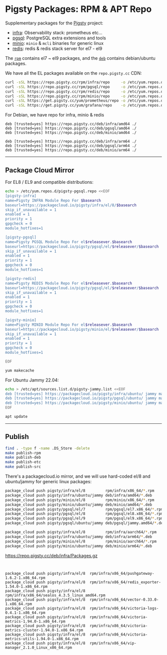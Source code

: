 # Pigsty Packages: RPM & APT Repo

Supplementary packages for the [Pigsty](https://github.com/Vonng/pigsty) project:

- [infra](rpm/infra/): Observability stack: prometheus etc...
- [pgsql](rpm/pgsql/): PostgreSQL extra extensions and tools
- [minio](rpm/minio/): `minio` & `mcli` binaries for generic linux
- [redis](rpm/redis/): redis & redis stack server for el7 - el9

The [`rpm`](rpm/) contains el7 ~ el9 packages, and the [`deb`](deb/) contains debian/ubuntu packages.

We have all the EL packages available on the `repo.pigsty.cc` CDN:

```bash
curl -sSL https://repo.pigsty.cc/rpm/infra/repo     -o /etc/yum.repos.d/pigsty-infra.repo
curl -sSL https://repo.pigsty.cc/rpm/pgsql/repo     -o /etc/yum.repos.d/pigsty-pgsql.repo
curl -sSL https://repo.pigsty.cc/rpm/redis/repo     -o /etc/yum.repos.d/pigsty-redis.repo
curl -sSL https://repo.pigsty.cc/rpm/minio/repo     -o /etc/yum.repos.d/pigsty-minio.repo
curl -sSL https://get.pigsty.cc/yum/prometheus/repo -o /etc/yum.repos.d/prometheus.repo
curl -sSL https://get.pigsty.cc/yum/grafana/repo    -o /etc/yum.repos.d/grafana.repo
```

For Debian, we have repo for infra, minio & redis

```
deb [trusted=yes] https://repo.pigsty.cc/deb/infra/amd64 ./
deb [trusted=yes] https://repo.pigsty.cc/deb/pgsql/amd64 ./
deb [trusted=yes] https://repo.pigsty.cc/deb/minio/amd64 ./
```

```
deb [trusted=yes] https://repo.pigsty.cc/deb/infra/arm64 ./
deb [trusted=yes] https://repo.pigsty.cc/deb/pgsql/arm64 ./
deb [trusted=yes] https://repo.pigsty.cc/deb/minio/arm64 ./
```


----------------

## Package Cloud Mirror

For EL8 / EL9 and compatible distributions:

```bash
echo > /etc/yum.repos.d/pigsty-pgsql.repo <<EOF
[pigsty-infra]
name=Pigsty INFRA Module Repo For $basearch
baseurl=https://packagecloud.io/pigsty/infra/el/8/$basearch
skip_if_unavailable = 1
enabled = 1
priority = 1
gpgcheck = 0
module_hotfixes=1

[pigsty-pgsql]
name=Pigsty PGSQL Module Repo For el$releasever.$basearch
baseurl=https://packagecloud.io/pigsty/pgsql/el/$releasever/$basearch
skip_if_unavailable = 1
enabled = 1
priority = 1
gpgcheck = 0
module_hotfixes=1

[pigsty-redis]
name=Pigsty REDIS Module Repo For el$releasever.$basearch
baseurl=https://packagecloud.io/pigsty/pgsql/el/$releasever/$basearch
skip_if_unavailable = 1
enabled = 1
priority = 1
gpgcheck = 0
module_hotfixes=1

[pigsty-minio]
name=Pigsty MINIO Module Repo For el$releasever.$basearch
baseurl=https://packagecloud.io/pigsty/minio/el/$releasever/$basearch
skip_if_unavailable = 1
enabled = 1
priority = 1
gpgcheck = 0
module_hotfixes=1

EOF

yum makecache
```


For Ubuntu Jammy 22.04:

```bash
echo > /etc/apt/sources.list.d/pigsty-jammy.list <<EOF
deb [trusted=yes] https://packagecloud.io/pigsty/infra/ubuntu/ jammy main
deb [trusted=yes] https://packagecloud.io/pigsty/pgsql/ubuntu/ jammy main
deb [trusted=yes] https://packagecloud.io/pigsty/minio/ubuntu/ jammy main
EOF

apt update
```


----------------

## Publish

```bash
find . -type f -name .DS_Store -delete
make publish-rpm
make publish-deb
make publish-etc
make publish-src
```

There's a packagecloud.io mirror, and we will use hard-coded el/8 and ubuntu/jammy for generic linux packages:

```bash
package_cloud push pigsty/infra/el/8         rpm/infra/x86_64/*.rpm
package_cloud push pigsty/infra/ubuntu/jammy deb/infra/amd64/*.deb
package_cloud push pigsty/minio/el/8         rpm/minio/x86_64/*.rpm
package_cloud push pigsty/minio/ubuntu/jammy deb/minio/amd64/*.deb
package_cloud push pigsty/pgsql/el/7         rpm/pgsql/el7.x86_64/*.rpm
package_cloud push pigsty/pgsql/el/8         rpm/pgsql/el8.x86_64/*.rpm
package_cloud push pigsty/pgsql/el/9         rpm/pgsql/el9.x86_64/*.rpm
package_cloud push pigsty/pgsql/ubuntu/jammy deb/pgsql/jammy.amd64/*.deb
```


```bash
package_cloud push pigsty/infra/el/8         rpm/infra/aarch64/*.rpm
package_cloud push pigsty/infra/ubuntu/jammy deb/infra/arm64/*.deb
package_cloud push pigsty/minio/el/8         rpm/minio/aarch64/*.rpm
package_cloud push pigsty/minio/ubuntu/jammy deb/minio/arm64/*.deb

```

https://repo.pigsty.cc/deb/infra/Packages.gz
```


package_cloud push pigsty/infra/el/8  rpm/infra/x86_64/pushgateway-1.6.2-1.x86_64.rpm
package_cloud push pigsty/infra/el/8  rpm/infra/x86_64/redis_exporter-1.54.0-1.x86_64.rpm
package_cloud push pigsty/infra/el/8  rpm/infra/x86_64/sealos_4.3.5_linux_amd64.rpm
package_cloud push pigsty/infra/el/8  rpm/infra/x86_64/vector-0.33.0-1.x86_64.rpm
package_cloud push pigsty/infra/el/8  rpm/infra/x86_64/victoria-logs-0.4.1-1.x86_64.rpm
package_cloud push pigsty/infra/el/8  rpm/infra/x86_64/victoria-metrics-1.94.0-1.x86_64.rpm
package_cloud push pigsty/infra/el/8  rpm/infra/x86_64/victoria-metrics-cluster-1.94.0-1.x86_64.rpm
package_cloud push pigsty/infra/el/8  rpm/infra/x86_64/victoria-metrics-utils-1.94.0-1.x86_64.rpm
package_cloud push pigsty/infra/el/8  rpm/infra/x86_64/vip-manager_2.1.0_Linux_x86_64.rpm